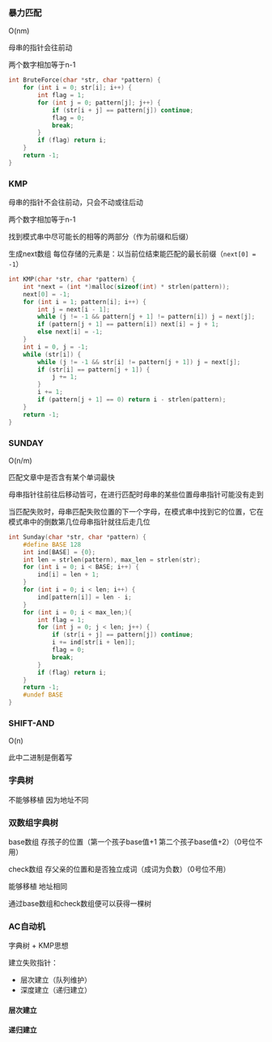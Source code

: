 ### 暴力匹配

O(nm)

母串的指针会往前动

两个数字相加等于n-1

```c
int BruteForce(char *str, char *pattern) {
    for (int i = 0; str[i]; i++) {
        int flag = 1;
        for (int j = 0; pattern[j]; j++) {
            if (str[i + j] == pattern[j]) continue;
            flag = 0;
            break;
        }
        if (flag) return i;
    }
    return -1;
}
```



### KMP

母串的指针不会往前动，只会不动或往后动

两个数字相加等于n-1

找到模式串中尽可能长的相等的两部分（作为前缀和后缀）

生成next数组    每位存储的元素是：以当前位结束能匹配的最长前缀（`next[0] = -1`）

```c
int KMP(char *str, char *pattern) {
    int *next = (int *)malloc(sizeof(int) * strlen(pattern));
    next[0] = -1;
    for (int i = 1; pattern[i]; i++) {
        int j = next[i - 1];
        while (j != -1 && pattern[j + 1] != pattern[i]) j = next[j];
        if (pattern[j + 1] == pattern[i]) next[i] = j + 1;
        else next[i] = -1;
    }
    int i = 0, j = -1;
    while (str[i]) {
        while (j != -1 && str[i] != pattern[j + 1]) j = next[j];
        if (str[i] == pattern[j + 1]) {
            j += 1;
        }
        i += 1;
        if (pattern[j + 1] == 0) return i - strlen(pattern);
    }
    return -1;
}
```





### SUNDAY

O(n/m)

匹配文章中是否含有某个单词最快





母串指针往前往后移动皆可，在进行匹配时母串的某些位置母串指针可能没有走到

当匹配失败时，母串匹配失败位置的下一个字母，在模式串中找到它的位置，它在模式串中的倒数第几位母串指针就往后走几位

```c
int Sunday(char *str, char *pattern) {
    #define BASE 128
    int ind[BASE] = {0};
    int len = strlen(pattern), max_len = strlen(str);
    for (int i = 0; i < BASE; i++) {
        ind[i] = len + 1;
    }
    for (int i = 0; i < len; i++) {
        ind[pattern[i]] = len - i;
    }
    for (int i = 0; i < max_len;){
        int flag = 1;
        for (int j = 0; j < len; j++) {
            if (str[i + j] == pattern[j]) continue;
            i += ind[str[i + len]];
            flag = 0;
            break;
        }
        if (flag) return i;
    }
    return -1;
    #undef BASE
}
```



### SHIFT-AND

O(n)

此中二进制是倒着写



### 字典树

不能够移植 因为地址不同



### 双数组字典树

base数组 存孩子的位置（第一个孩子base值+1 第二个孩子base值+2）（0号位不用）

check数组 存父亲的位置和是否独立成词（成词为负数）（0号位不用）



能够移植 地址相同

通过base数组和check数组便可以获得一棵树



### AC自动机 

字典树 + KMP思想

建立失败指针：

* 层次建立（队列维护）
* 深度建立（递归建立）



#### 层次建立

#### 递归建立





